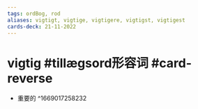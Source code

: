 ```yaml
---
tags: ordBog, rod
aliases: vigtigt, vigtige, vigtigere, vigtigst, vigtigest
cards-deck: 21-11-2022
---
```


# vigtig #tillægsord形容词  #card-reverse 
- 重要的
^1669017258232
